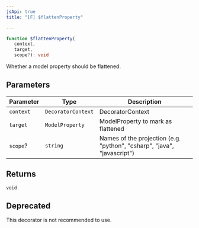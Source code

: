 ```yaml
---
jsApi: true
title: "[F] $flattenProperty"

---
```

```ts
function $flattenProperty(
   context, 
   target, 
   scope?): void
```

Whether a model property should be flattened.

## Parameters

| Parameter | Type | Description |
| ------ | ------ | ------ |
| `context` | `DecoratorContext` | DecoratorContext |
| `target` | `ModelProperty` | ModelProperty to mark as flattened |
| `scope`? | `string` | Names of the projection (e.g. "python", "csharp", "java", "javascript") |

## Returns

`void`

## Deprecated

This decorator is not recommended to use.
